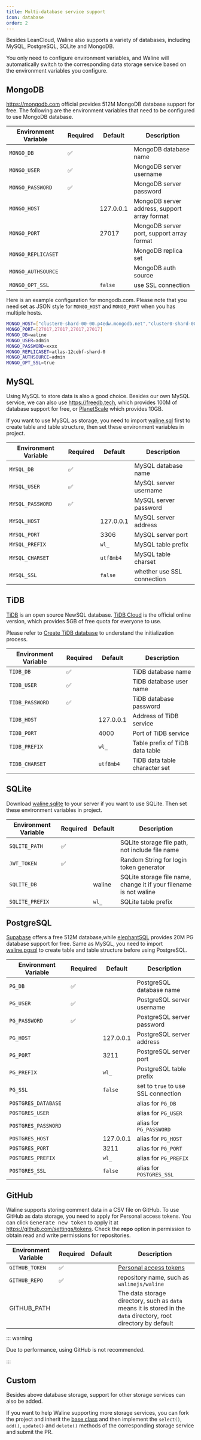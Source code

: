 ```yaml
---
title: Multi-database service support
icon: database
order: 2
---
```


Besides LeanCloud, Waline also supports a variety of databases, including MySQL, PostgreSQL, SQLite and MongoDB.

You only need to configure environment variables, and Waline will automatically switch to the corresponding data storage service based on the environment variables you configure.

<!-- more -->

## MongoDB

<https://mongodb.com> official provides 512M MongoDB database support for free. The following are the environment variables that need to be configured to use MongoDB database.

| Environment Variable | Required | Default   | Description                                  |
| -------------------- | -------- | --------- | -------------------------------------------- |
| `MONGO_DB`           | ✅       |           | MongoDB database name                        |
| `MONGO_USER`         | ✅       |           | MongoDB server username                      |
| `MONGO_PASSWORD`     | ✅       |           | MongoDB server password                      |
| `MONGO_HOST`         |          | 127.0.0.1 | MongoDB server address, support array format |
| `MONGO_PORT`         |          | 27017     | MongoDB server port, support array format    |
| `MONGO_REPLICASET`   |          |           | MongoDB replica set                          |
| `MONGO_AUTHSOURCE`   |          |           | MongoDB auth source                          |
| `MONGO_OPT_SSL`      |          | `false`   | use SSL connection                           |

Here is an example configuration for mongodb.com. Please note that you need set as JSON style for `MONGO_HOST` and `MONGO_PORT` when you has multiple hosts.

```bash
MONGO_HOST=["cluster0-shard-00-00.p4edw.mongodb.net","cluster0-shard-00-01.p4edw.mongodb.net","cluster0-shard-00-02.p4edw.mongodb.net"]
MONGO_PORT=[27017,27017,27017,27017]
MONGO_DB=waline
MONGO_USER=admin
MONGO_PASSWORD=xxxx
MONGO_REPLICASET=atlas-12cebf-shard-0
MONGO_AUTHSOURCE=admin
MONGO_OPT_SSL=true
```

## MySQL

Using MySQL to store data is also a good choice. Besides our own MySQL service, we can also use <https://freedb.tech>, which provides 100M of database support for free, or [PlanetScale](https://planetscale.com) which provides 10GB.

If you want to use MySQL as storage, you need to import [waline.sql](https://github.com/walinejs/waline/blob/main/assets/waline.sql) first to create table and table structure, then set these environment variables in project.

| Environment Variable | Required | Default   | Description                |
| -------------------- | -------- | --------- | -------------------------- |
| `MYSQL_DB`           | ✅       |           | MySQL database name        |
| `MYSQL_USER`         | ✅       |           | MySQL server username      |
| `MYSQL_PASSWORD`     | ✅       |           | MySQL server password      |
| `MYSQL_HOST`         |          | 127.0.0.1 | MySQL server address       |
| `MYSQL_PORT`         |          | 3306      | MySQL server port          |
| `MYSQL_PREFIX`       |          | `wl_`     | MySQL table prefix         |
| `MYSQL_CHARSET`      |          | `utf8mb4` | MySQL table charset        |
| `MYSQL_SSL`          |          | `false`   | whether use SSL connection |

## TiDB

[TiDB](https://github.com/pingcap/tidb) is an open source NewSQL database. [TiDB Cloud](https://tidbcloud.com/) is the official online version, which provides 5GB of free quota for everyone to use.

Please refer to [Create TiDB database](../../en/guide/deploy/tidb.md) to understand the initialization process.

| Environment Variable | Required | Default   | Description                     |
| -------------------- | -------- | --------- | ------------------------------- |
| `TIDB_DB`            | ✅       |           | TiDB database name              |
| `TIDB_USER`          | ✅       |           | TiDB database user name         |
| `TIDB_PASSWORD`      | ✅       |           | TiDB database password          |
| `TIDB_HOST`          |          | 127.0.0.1 | Address of TiDB service         |
| `TIDB_PORT`          |          | 4000      | Port of TiDB service            |
| `TIDB_PREFIX`        |          | `wl_`     | Table prefix of TiDB data table |
| `TIDB_CHARSET`       |          | `utf8mb4` | TiDB data table character set   |

## SQLite

Download [waline.sqlite](https://github.com/walinejs/waline/blob/main/assets/waline.sqlite) to your server if you want to use SQLite. Then set these environment variables in project.

| Environment Variable | Required | Default | Description                                                        |
| -------------------- | -------- | ------- | ------------------------------------------------------------------ |
| `SQLITE_PATH`        | ✅       |         | SQLite storage file path, not include file name                    |
| `JWT_TOKEN`          | ✅       |         | Random String for login token generator                            |
| `SQLITE_DB`          |          | waline  | SQLite storage file name, change it if your filename is not waline |
| `SQLITE_PREFIX`      |          | `wl_`   | SQLite table prefix                                                |

## PostgreSQL

[Supabase](https://supabase.com) offers a free 512M database,while [elephantSQL](https://www.elephantsql.com/) provides 20M PG database support for free. Same as MySQL, you need to import [waline.pgsql](https://github.com/walinejs/waline/blob/main/assets/waline.pgsql) to create table and table structure before using PostgreSQL.

| Environment Variable | Required | Default   | Description                         |
| -------------------- | -------- | --------- | ----------------------------------- |
| `PG_DB`              | ✅       |           | PostgreSQL database name            |
| `PG_USER`            | ✅       |           | PostgreSQL server username          |
| `PG_PASSWORD`        | ✅       |           | PostgreSQL server password          |
| `PG_HOST`            |          | 127.0.0.1 | PostgreSQL server address           |
| `PG_PORT`            |          | 3211      | PostgreSQL server port              |
| `PG_PREFIX`          |          | `wl_`     | PostgreSQL table prefix             |
| `PG_SSL`             |          | `false`   | set to `true` to use SSL connection |
| `POSTGRES_DATABASE`  |          |           | alias for `PG_DB`                   |
| `POSTGRES_USER`      |          |           | alias for `PG_USER`                 |
| `POSTGRES_PASSWORD`  |          |           | alias for `PG_PASSWORD`             |
| `POSTGRES_HOST`      |          | 127.0.0.1 | alias for `PG_HOST`                 |
| `POSTGRES_PORT`      |          | 3211      | alias for `PG_PORT`                 |
| `POSTGRES_PREFIX`    |          | `wl_`     | alias for `PG_PREFIX`               |
| `POSTGRES_SSL`       |          | `false`   | alias for `POSTGRES_SSL`            |

## GitHub

Waline supports storing comment data in a CSV file on GitHub. To use GitHub as data storage, you need to apply for Personal access tokens. You can click <kbd>Generate new token</kbd> to apply it at <https://github.com/settings/tokens>. Check the **repo** option in permission to obtain read and write permissions for repositories.

| Environment Variable | Required | Default | Description                                                                                                      |
| -------------------- | -------- | ------- | ---------------------------------------------------------------------------------------------------------------- |
| `GITHUB_TOKEN`       | ✅       |         | [Personal access tokens](https://github.com/settings/tokens)                                                     |
| `GITHUB_REPO`        | ✅       |         | repository name, such as `walinejs/waline`                                                                       |
| GITHUB_PATH          |          |         | The data storage directory, such as `data` means it is stored in the `data` directory, root directory by default |

::: warning

Due to performance, using GitHub is not recommended.

:::

## Custom

Besides above database storage, support for other storage services can also be added.

If you want to help Waline supporting more storage services, you can fork the project and inherit the [base class](https://github.com/walinejs/waline/blob/main/packages/server/src/service/storage/base.js) and then implement the `select()`, `add()`, `update()` and `delete()` methods of the corresponding storage service and submit the PR.
